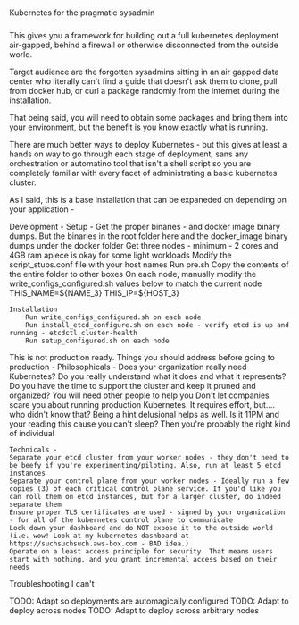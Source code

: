 #####
Kubernetes for the pragmatic sysadmin
#####
This gives you a framework for building out a full kubernetes deployment air-gapped, behind a firewall or otherwise disconnected from the outside world. 

Target audience are the forgotten sysadmins sitting in an air gapped data center who literally can't find a guide that doesn't ask them to clone, pull from docker hub, or curl a package randomly from the internet during the installation.

That being said, you will need to obtain some packages and bring them into your environment, but the benefit is you know exactly what is running.

There are much better ways to deploy Kubernetes - but this gives at least a hands on way to go through each stage of deployment, sans any orchestration or automatino tool that isn't a shell script
so you are completely familiar with every facet of administrating a basic kubernetes cluster. 

As I said, this is a base installation that can be expaneded on depending on your application -

Development - 
	Setup -
		Get the proper binaries - and docker image binary dumps. But the binaries in the root folder here and the docker_image binary dumps under the docker folder
		Get three nodes - minimum - 2 cores and 4GB ram apiece is okay for some light workloads
		Modify the script_stubs.conf file with your host names
		Run pre.sh
		Copy the contents of the entire folder to other boxes
		On each node, manually modify the write_configs_configured.sh values below to match the current node
			THIS_NAME=\${NAME_3}
			THIS_IP=\${HOST_3}
			
		
	Installation
		Run write_configs_configured.sh on each node
		Run install_etcd_configure.sh on each node - verify etcd is up and running - etcdctl cluster-health
		Run setup_configured.sh on each node
		
	

This is not production ready. Things you should address before going to production -
	Philosophicals - 
	Does your organization really need Kubernetes? Do you really understand what it does and what it represents?
	Do you have the time to support the cluster and keep it pruned and organized? You will need other people to help you
	Don't let companies scare you about running production Kubernetes. It requires effort, but.... who didn't know that? Being a hint delusional helps as well.
	Is it 11PM and your reading this cause you can't sleep? Then you're probably the right kind of individual
	
	Technicals - 
	Separate your etcd cluster from your worker nodes - they don't need to be beefy if you're experimenting/piloting. Also, run at least 5 etcd instances
	Separate your control plane from your worker nodes - Ideally run a few copies (3) of each critical control plane service. If you'd like you can roll them on etcd instances, but for a larger cluster, do indeed separate them
	Ensure proper TLS certificates are used - signed by your organization - for all of the kubernetes control plane to communicate
	Lock down your dashboard and do NOT expose it to the outside world (i.e. wow! Look at my kubernetes dashboard at https://suchsuchsuch.aws-box.com - BAD idea.)
	Operate on a least access principle for security. That means users start with nothing, and you grant incremental access based on their needs
	

Troubleshooting
	I can't 

TODO: Adapt so deployments are automagically configured
TODO: Adapt to deploy across nodes
TODO: Adapt to deploy across arbitrary nodes
